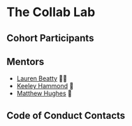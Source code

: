 # The Collab Lab

## Cohort Participants

## Mentors

- [Lauren Beatty](https://github.com/laurenmbeatty) 👩‍🎤
- [Keeley Hammond](https://github.com/VerteDinde) 👾
- [Matthew Hughes](https://github.com/mjhughes707) 🌲

## Code of Conduct Contacts
